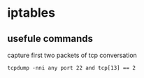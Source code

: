 # iptables

##


## usefule commands

capture first two packets of tcp conversation
```shell
tcpdump -nni any port 22 and tcp[13] == 2
```
